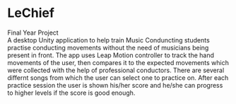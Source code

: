 # LeChief
Final Year Project       
A desktop Unity application to help train Music Conduncting students practise conducting movements without the need of musicians being present in front. The app uses Leap Motion controller to track the hand movements of the user, then compares it to the expected movements which were collected with the help of professional conductors. There are several differnt songs from which the user can select one to practice on. After each practice session the user is shown his/her score and he/she can progress to higher levels if the score is good enough.
